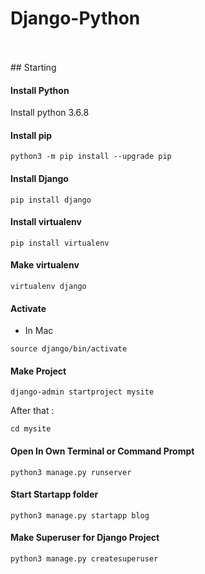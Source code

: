 # Django-Python

<br>
<br>
## Starting 

#### Install Python 

Install python 3.6.8

#### Install pip

```terminal
python3 -m pip install --upgrade pip
```

#### Install Django

```terminal
pip install django
```

#### Install virtualenv

```terminal
pip install virtualenv
```

#### Make virtualenv

```terminal
virtualenv django
```

#### Activate 

* In Mac
  
```terminal
source django/bin/activate
```

#### Make Project

```terminal
django-admin startproject mysite
```
After that :

```terminal
cd mysite
```

#### Open In Own Terminal or Command Prompt

```terminal
python3 manage.py runserver
```

#### Start Startapp folder

```terminal
python3 manage.py startapp blog
```

#### Make Superuser for Django Project

```terminal
python3 manage.py createsuperuser
```

